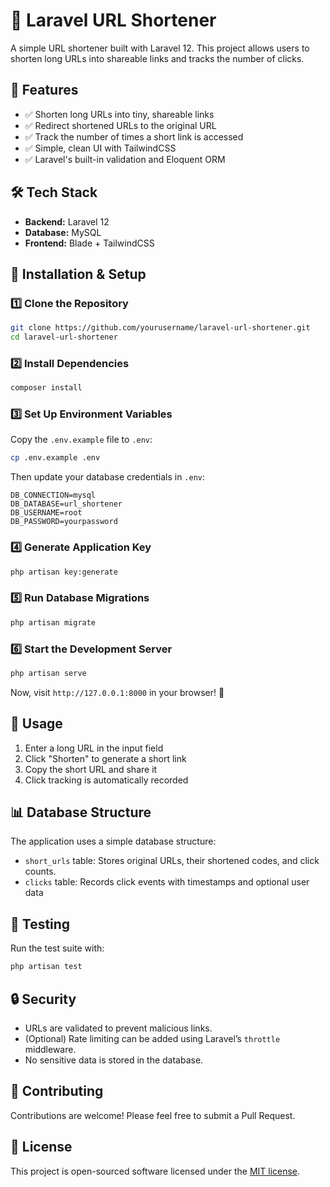 # 🚀 Laravel URL Shortener

A simple URL shortener built with Laravel 12. This project allows users to shorten long URLs into shareable links and tracks the number of clicks.

## 🎯 Features
- ✅ Shorten long URLs into tiny, shareable links
- ✅ Redirect shortened URLs to the original URL
- ✅ Track the number of times a short link is accessed
- ✅ Simple, clean UI with TailwindCSS
- ✅ Laravel's built-in validation and Eloquent ORM

## 🛠 Tech Stack
- **Backend:** Laravel 12
- **Database:** MySQL
- **Frontend:** Blade + TailwindCSS

## 🚀 Installation & Setup

### 1️⃣ Clone the Repository
```sh
git clone https://github.com/yourusername/laravel-url-shortener.git
cd laravel-url-shortener
```

### 2️⃣ Install Dependencies
```sh
composer install
```

### 3️⃣ Set Up Environment Variables
Copy the `.env.example` file to `.env`:
```sh
cp .env.example .env
```

Then update your database credentials in `.env`:
```
DB_CONNECTION=mysql
DB_DATABASE=url_shortener
DB_USERNAME=root
DB_PASSWORD=yourpassword
```

### 4️⃣ Generate Application Key
```sh
php artisan key:generate
```

### 5️⃣ Run Database Migrations
```sh
php artisan migrate
```

### 6️⃣ Start the Development Server
```sh
php artisan serve
```

Now, visit `http://127.0.0.1:8000` in your browser! 🎉

## 📜 Usage
1. Enter a long URL in the input field
2. Click "Shorten" to generate a short link
3. Copy the short URL and share it
4. Click tracking is automatically recorded

## 📊 Database Structure
The application uses a simple database structure:
- `short_urls` table: Stores original URLs, their shortened codes, and click counts.
- `clicks` table: Records click events with timestamps and optional user data

## 🧪 Testing
Run the test suite with:
```sh
php artisan test
```

## 🔒 Security
- URLs are validated to prevent malicious links.
- (Optional) Rate limiting can be added using Laravel’s `throttle` middleware.
- No sensitive data is stored in the database.

## 🤝 Contributing
Contributions are welcome! Please feel free to submit a Pull Request.

## 📝 License
This project is open-sourced software licensed under the [MIT license](https://opensource.org/licenses/MIT).